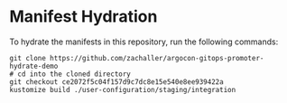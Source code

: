 # Manifest Hydration

To hydrate the manifests in this repository, run the following commands:

```shell
git clone https://github.com/zachaller/argocon-gitops-promoter-hydrate-demo
# cd into the cloned directory
git checkout ce2072f5c04f157d9c7dc8e15e540e8ee939422a
kustomize build ./user-configuration/staging/integration
```
